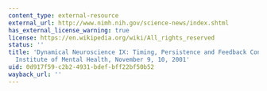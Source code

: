```yaml
---
content_type: external-resource
external_url: http://www.nimh.nih.gov/science-news/index.shtml
has_external_license_warning: true
license: https://en.wikipedia.org/wiki/All_rights_reserved
status: ''
title: 'Dynamical Neuroscience IX: Timing, Persistence and Feedback Control, National
  Institute of Mental Health, November 9, 10, 2001'
uid: 0d917f59-c2b2-4931-bdef-bff22bf50b52
wayback_url: ''
---
```

